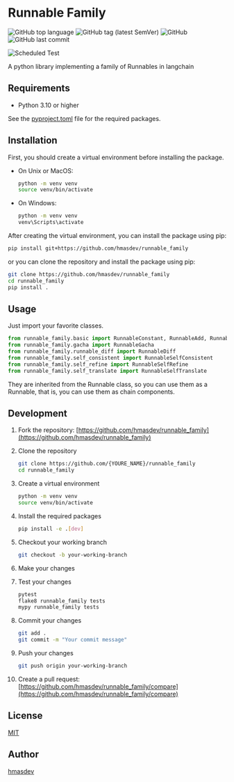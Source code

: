 # Runnable Family

![GitHub top language](https://img.shields.io/github/languages/top/hmasdev/runnable_family)
![GitHub tag (latest SemVer)](https://img.shields.io/github/v/tag/hmasdev/runnable_family?sort=semver)
![GitHub](https://img.shields.io/github/license/hmasdev/runnable_family)
![GitHub last commit](https://img.shields.io/github/last-commit/hmasdev/runnable_family)

![Scheduled Test](https://github.com/hmasdev/runnable_family/actions/workflows/tests-on-schedule.yaml/badge.svg)

A python library implementing a family of Runnables in langchain

## Requirements

- Python 3.10 or higher

See the [pyproject.toml](./pyproject.toml) file for the required packages.

## Installation

First, you should create a virtual environment before installing the package.

- On Unix or MacOS:

  ```bash
  python -m venv venv
  source venv/bin/activate
  ```

- On Windows:

  ```bash
  python -m venv venv
  venv\Scripts\activate
  ```

After creating the virtual environment, you can install the package using pip:

```bash
pip install git+https://github.com/hmasdev/runnable_family
```

or you can clone the repository and install the package using pip:

```bash
git clone https://github.com/hmasdev/runnable_family
cd runnable_family
pip install .
```

## Usage

Just import your favorite classes.

```python
from runnable_family.basic import RunnableConstant, RunnableAdd, RunnableLoopback
from runnable_family.gacha import RunnableGacha
from runnable_family.runnable_diff import RunnableDiff
from runnable_family.self_consistent import RunnableSelfConsistent
from runnable_family.self_refine import RunnableSelfRefine
from runnable_family.self_translate import RunnableSelfTranslate
```

They are inherited from the Runnable class, so you can use them as a Runnable, that is, you can use them as chain components.

## Development

1. Fork the repository: [https://github.com/hmasdev/runnable_family](https://github.com/hmasdev/runnable_family)
2. Clone the repository

   ```bash
   git clone https://github.com/{YOURE_NAME}/runnable_family
   cd runnable_family
   ```

3. Create a virtual environment

   ```bash
   python -m venv venv
   source venv/bin/activate
   ```

4. Install the required packages

   ```bash
   pip install -e .[dev]
   ```

5. Checkout your working branch

   ```bash
   git checkout -b your-working-branch
   ```

6. Make your changes

7. Test your changes

   ```bash
   pytest
   flake8 runnable_family tests
   mypy runnable_family tests
   ```

8. Commit your changes

   ```bash
   git add .
   git commit -m "Your commit message"
   ```

9. Push your changes

   ```bash
   git push origin your-working-branch
   ```

10. Create a pull request: [https://github.com/hmasdev/runnable_family/compare](https://github.com/hmasdev/runnable_family/compare)

## License

[MIT](LICENSE)

## Author

[hmasdev](https://github.com/hmasdev)
